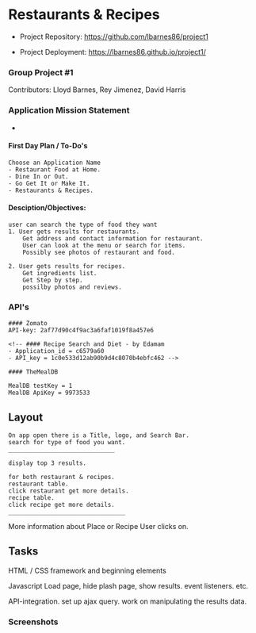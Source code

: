 # Restaurants & Recipes

- Project Repository: https://github.com/lbarnes86/project1

- Project Deployment: https://lbarnes86.github.io/project1/

### Group Project #1

Contributors: Lloyd Barnes, Rey Jimenez, David Harris

### Application Mission Statement

- 

#### First Day Plan / To-Do's
```
Choose an Application Name
- Restaurant Food at Home.
- Dine In or Out.
- Go Get It or Make It.
- Restaurants & Recipes.
```
#### Desciption/Objectives:

```
user can search the type of food they want
1. User gets results for restaurants.
    Get address and contact information for restaurant.
    User can look at the menu or search for items.
    Possibly see photos of restaurant and food.
  
2. User gets results for recipes.
    Get ingredients list.
    Get Step by step.
    possilby photos and reviews.
```

### API's
```
#### Zomato 
API-key: 2af77d90c4f9ac3a6faf1019f8a457e6

<!-- #### Recipe Search and Diet - by Edamam
- Application_id = c6579a60
- API_key = 1c0e533d12ab90b9d4c8070b4ebfc462 -->

#### TheMealDB

MealDB testKey = 1
MealDB ApiKey = 9973533
```
## Layout
```
On app open there is a Title, logo, and Search Bar.
search for type of food you want.
______________________________

display top 3 results.

for both restaurant & recipes.
restaurant table.
click restaurant get more details.
recipe table.
click recipe get more details.
_________________________________
```
More information about Place or Recipe User clicks on.

## Tasks

HTML / CSS framework and beginning elements

Javascript Load page, hide plash page, show results. event listeners. etc.

API-integration. set up ajax query. work on manipulating the results data.

### Screenshots





